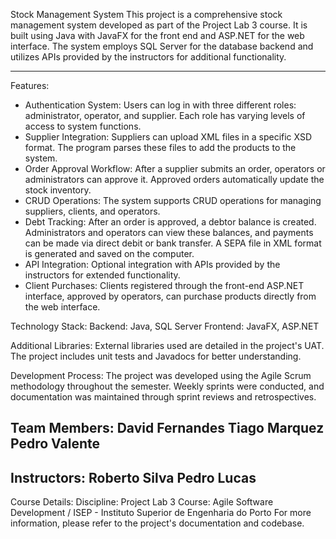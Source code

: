 Stock Management System
This project is a comprehensive stock management system developed as part of the Project Lab 3 course. It is built using Java with JavaFX for the front end and ASP.NET for the web interface. The system employs SQL Server for the database backend and utilizes APIs provided by the instructors for additional functionality.

-----------------------------------------------------

Features:
 - Authentication System: Users can log in with three different roles: administrator, operator, and supplier. Each role has varying levels of access to system functions.
 - Supplier Integration: Suppliers can upload XML files in a specific XSD format. The program parses these files to add the products to the system.
 - Order Approval Workflow: After a supplier submits an order, operators or administrators can approve it. Approved orders automatically update the stock inventory.
 - CRUD Operations: The system supports CRUD operations for managing suppliers, clients, and operators.
 - Debt Tracking: After an order is approved, a debtor balance is created. Administrators and operators can view these balances, and payments can be made via direct debit or bank transfer. A SEPA file in XML format is generated and saved on the computer.
 - API Integration: Optional integration with APIs provided by the instructors for extended functionality.
 - Client Purchases: Clients registered through the front-end ASP.NET interface, approved by operators, can purchase products directly from the web interface.

Technology Stack:
Backend: Java, SQL Server
Frontend: JavaFX, ASP.NET

Additional Libraries: External libraries used are detailed in the project's UAT. The project includes unit tests and Javadocs for better understanding.

Development Process:
The project was developed using the Agile Scrum methodology throughout the semester. Weekly sprints were conducted, and documentation was maintained through sprint reviews and retrospectives.

Team Members:
David Fernandes
Tiago Marquez
Pedro Valente
-----------------------------------------------------
Instructors:
Roberto Silva
Pedro Lucas
-----------------------------------------------------
Course Details:
Discipline: Project Lab 3
Course: Agile Software Development / ISEP - Instituto Superior de Engenharia do Porto
For more information, please refer to the project's documentation and codebase.






